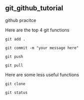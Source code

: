 ## git_github_tutorial
github pracitce

Here are the top 4 git functions

```git add . ```

```git commit -m "your message here"```

```git push```

```git pull```


Here are some less useful functions

```git clone```

```git status```
